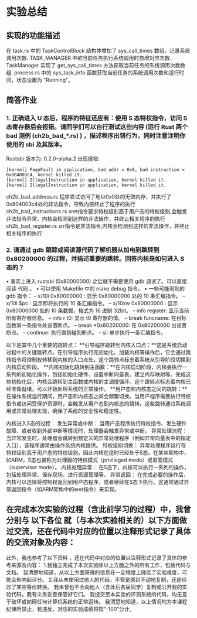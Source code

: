 # 实验总结
## 实现的功能描述
在 task.rs 中的 TaskControlBlock 结构体增加了 sys_call_times 数组，记录系统调用次数. TASK_MANAGER 中的当前任务执行系统调用时自增对应次数. TaskManager 实现了 get_sys_call_times 方法获取当前任务的系统调用次数数组. process.rs 中的 sys_task_info 函数获取当前任务的系统调用次数和运行时间，状态设置为 "Running"。

## 简答作业
### 1. 正确进入 U 态后，程序的特征还应有：使用 S 态特权指令，访问 S 态寄存器后会报错。请同学们可以自行测试这些内容 (运行 Rust 两个 bad 测例 (ch2b_bad_*.rs) ) ，描述程序出错行为，同时注意注明你使用的 sbi 及其版本。
Rustsbi 版本为: 0.2.0-alpha.2 出现报错:
```
[kernel] PageFault in application, bad addr = 0x0, bad instruction = 0x804003c4, kernel killed it.
[kernel] IllegalInstruction in application, kernel killed it.
[kernel] IllegalInstruction in application, kernel killed it.
```
ch2b_bad_address.rs 程序尝试访问了地址0x0处的无效内存，并执行了0x804003c4处的非法指令，导致内核终止了程序的执行 ch2b_bad_instructions.rs sret指令要求特权级别高于用户态的特权级别,会触发非法指令异常，内核会检测到这样的非法操作，并终止相关程序的执行 ch2b_bad_register.rs srr指令是非法指令,内核会检测到这样的非法操作，并终止相关程序的执行

### 2. 请通过 gdb 跟踪或阅读源代码了解机器从加电到跳转到 0x80200000 的过程，并描述重要的跳转。回答内核是如何进入 S 态的？
• 事实上进入 rustsbi (0x80000000) 之后就不需要使用 gdb 调试了。可以直接阅读 代码 。 • 可以使用 Makefile 中的 make debug 指令。 • 一些可能用到的 gdb 指令： – x/10i 0x80000000 : 显示 0x80000000 处的 10 条汇编指令。 – x/10i $pc : 显示即将执行的 10 条汇编指令。 – x/10xw 0x80000000 : 显示 0x80000000 处的 10 条数据，格式为 16 进制 32bit。 – info register: 显示当前所有寄存器信息。 – info r t0: 显示 t0 寄存器的值。 – break funcname: 在目标函数第一条指令处设置断点。 – break *0x80200000: 在 0x80200000 出设置断点。 – continue: 执行直到碰到断点。 – si: 单步执行一条汇编指令。

以下是其中几个重要的跳转点： **引导程序跳转到内核入口点：**这是系统启动过程中的关键跳转点。在引导程序执行完初始化、加载内核等操作后，它会通过跳转指令将控制权转移到内核的入口点处。这个跳转点标志着系统从引导阶段切换到内核启动阶段。 **内核初始化跳转到主函数：**在内核启动阶段，内核会执行一系列的初始化操作，包括初始化硬件、设置中断向量表、建立内存映射等。完成这些初始化后，内核会跳转到主函数或内核的主调度循环。这个跳转点标志着内核已经准备就绪，可以开始处理系统的正常操作。 **用户态和内核态之间的跳转：**在操作系统运行期间，用户态和内核态之间会频繁切换。当用户程序需要执行特权指令或访问受保护资源时，会触发从用户态到内核态的跳转。这些跳转通过系统调用或异常处理实现，确保了系统的安全性和稳定性。

内核进入S态的过程： 发生异常或中断： 当用户态程序执行特权指令、发生硬件故障、或者收到外部中断等情况时，处理器会触发异常或中断。 异常处理流程： 当异常发生时，处理器会跳转到预定义的异常处理程序（例如异常向量表中的指定入口），该程序通常由操作系统内核提供。 特权级别切换： 异常处理程序运行在特权级别高于用户态的特权级别，因此内核在这时已经处于S态。在某些架构中，如ARM，S态也被称为处理器的特权模式（privileged mode）或监管模式（supervisor mode）。 内核处理异常： 在S态下，内核可以执行一系列的操作，包括处理异常、保存现场、进行资源管理等。 异常返回： 在完成必要的操作后，内核可以选择将控制权返回到用户态程序，或者继续在S态下执行。这通常通过异常返回指令（如ARM架构中的eret指令）来实现。

## 在完成本次实验的过程（含此前学习的过程）中，我曾分别与 以下各位 就（与本次实验相关的）以下方面做过交流，还在代码中对应的位置以注释形式记录了具体的交流对象及内容：
此外，我也参考了以下资料 ，还在代码中对应的位置以注释形式记录了具体的参考来源及内容： 1.我独立完成了本次实验除以上方面之外的所有工作，包括代码与文档。 我清楚地知道，从以上方面获得的信息在一定程度上降低了实验难度，可能会影响起评分。 2.我从未使用过他人的代码，不管是原封不动地复制，还是经过了某些等价转换。 我未曾也不会向他人（含此后各届同学）复制或公开我的实验代码，我有义务妥善保管好它们。 我提交至本实验的评测系统的代码，均无意于破坏或妨碍任何计算机系统的正常运转。 我清楚地知道，以上情况均为本课程纪律所禁止，若违反，对应的实验成绩将按“-100”分计。
